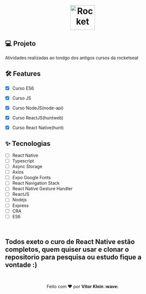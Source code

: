 <h1 align="center">
  <img alt="Rocket" height="80" title="Plant Manager" src="https://pbs.twimg.com/profile_images/1291682473592659968/sEorc6oh_400x400.jpg" />
</h1>

## 💻 Projeto
Atividades realizadas ao londgo dos antigos cursos da rocketseat


## :hammer_and_wrench: Features 

-   [x] Curso ES6
-   [x] Curso JS
-   [x] Curso NodeJS(node-api)
-   [x] Curso ReactJS(huntweb)
-   [x] Curso React Native(hunt)


## ✨ Tecnologias

-   [ ] React Native
-   [ ] Typescript
-   [ ] Async Storage
-   [ ] Axios
-   [ ] Expo Google Fonts
-   [ ] React Navigation Stack
-   [ ] React Native Gesture Handler
-   [ ] ReactJS
-   [ ] Nodejs
-   [ ] Express
-   [ ] CRA
-   [ ] ES6
<br />

<h2>Todos exeto o curo de React Native estão completos, quem quiser usar e clonar o repositorio para pesquisa ou estudo fique a vontade :)</h2>

<br />

<p align="center">Feito com ❤️ por <strong>Vitor Klein :wave: </p>
